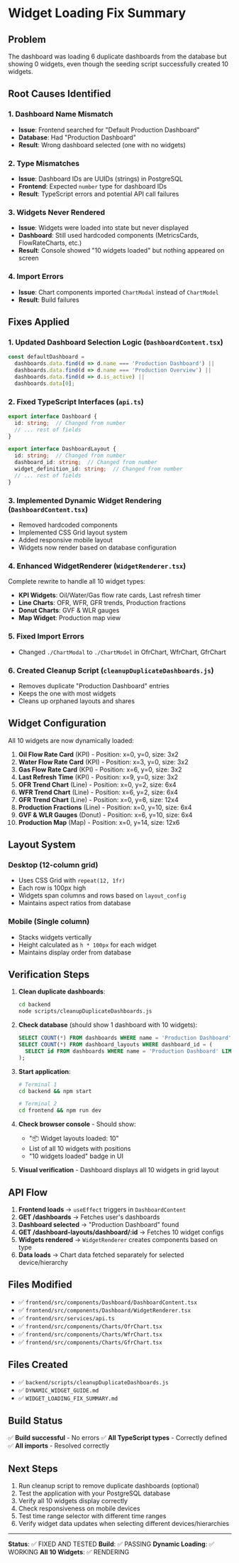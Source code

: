 # Widget Loading Fix Summary

## Problem
The dashboard was loading 6 duplicate dashboards from the database but showing 0 widgets, even though the seeding script successfully created 10 widgets.

## Root Causes Identified

### 1. **Dashboard Name Mismatch**
- **Issue**: Frontend searched for "Default Production Dashboard"
- **Database**: Had "Production Dashboard"
- **Result**: Wrong dashboard selected (one with no widgets)

### 2. **Type Mismatches**
- **Issue**: Dashboard IDs are UUIDs (strings) in PostgreSQL
- **Frontend**: Expected `number` type for dashboard IDs
- **Result**: TypeScript errors and potential API call failures

### 3. **Widgets Never Rendered**
- **Issue**: Widgets were loaded into state but never displayed
- **Dashboard**: Still used hardcoded components (MetricsCards, FlowRateCharts, etc.)
- **Result**: Console showed "10 widgets loaded" but nothing appeared on screen

### 4. **Import Errors**
- **Issue**: Chart components imported `ChartModal` instead of `ChartModel`
- **Result**: Build failures

## Fixes Applied

### 1. **Updated Dashboard Selection Logic** (`DashboardContent.tsx`)
```typescript
const defaultDashboard =
  dashboards.data.find(d => d.name === 'Production Dashboard') ||
  dashboards.data.find(d => d.name === 'Production Overview') ||
  dashboards.data.find(d => d.is_active) ||
  dashboards.data[0];
```

### 2. **Fixed TypeScript Interfaces** (`api.ts`)
```typescript
export interface Dashboard {
  id: string;  // Changed from number
  // ... rest of fields
}

export interface DashboardLayout {
  id: string;  // Changed from number
  dashboard_id: string;  // Changed from number
  widget_definition_id: string;  // Changed from number
  // ... rest of fields
}
```

### 3. **Implemented Dynamic Widget Rendering** (`DashboardContent.tsx`)
- Removed hardcoded components
- Implemented CSS Grid layout system
- Added responsive mobile layout
- Widgets now render based on database configuration

### 4. **Enhanced WidgetRenderer** (`WidgetRenderer.tsx`)
Complete rewrite to handle all 10 widget types:
- **KPI Widgets**: Oil/Water/Gas flow rate cards, Last refresh timer
- **Line Charts**: OFR, WFR, GFR trends, Production fractions
- **Donut Charts**: GVF & WLR gauges
- **Map Widget**: Production map view

### 5. **Fixed Import Errors**
- Changed `./ChartModal` to `./ChartModel` in OfrChart, WfrChart, GfrChart

### 6. **Created Cleanup Script** (`cleanupDuplicateDashboards.js`)
- Removes duplicate "Production Dashboard" entries
- Keeps the one with most widgets
- Cleans up orphaned layouts and shares

## Widget Configuration

All 10 widgets are now dynamically loaded:

1. **Oil Flow Rate Card** (KPI) - Position: x=0, y=0, size: 3x2
2. **Water Flow Rate Card** (KPI) - Position: x=3, y=0, size: 3x2
3. **Gas Flow Rate Card** (KPI) - Position: x=6, y=0, size: 3x2
4. **Last Refresh Time** (KPI) - Position: x=9, y=0, size: 3x2
5. **OFR Trend Chart** (Line) - Position: x=0, y=2, size: 6x4
6. **WFR Trend Chart** (Line) - Position: x=6, y=2, size: 6x4
7. **GFR Trend Chart** (Line) - Position: x=0, y=6, size: 12x4
8. **Production Fractions** (Line) - Position: x=0, y=10, size: 6x4
9. **GVF & WLR Gauges** (Donut) - Position: x=6, y=10, size: 6x4
10. **Production Map** (Map) - Position: x=0, y=14, size: 12x6

## Layout System

### Desktop (12-column grid)
- Uses CSS Grid with `repeat(12, 1fr)`
- Each row is 100px high
- Widgets span columns and rows based on `layout_config`
- Maintains aspect ratios from database

### Mobile (Single column)
- Stacks widgets vertically
- Height calculated as `h * 100px` for each widget
- Maintains display order from database

## Verification Steps

1. **Clean duplicate dashboards**:
   ```bash
   cd backend
   node scripts/cleanupDuplicateDashboards.js
   ```

2. **Check database** (should show 1 dashboard with 10 widgets):
   ```sql
   SELECT COUNT(*) FROM dashboards WHERE name = 'Production Dashboard';
   SELECT COUNT(*) FROM dashboard_layouts WHERE dashboard_id = (
     SELECT id FROM dashboards WHERE name = 'Production Dashboard' LIMIT 1
   );
   ```

3. **Start application**:
   ```bash
   # Terminal 1
   cd backend && npm start

   # Terminal 2
   cd frontend && npm run dev
   ```

4. **Check browser console** - Should show:
   - "📦 Widget layouts loaded: 10"
   - List of all 10 widgets with positions
   - "10 widgets loaded" badge in UI

5. **Visual verification** - Dashboard displays all 10 widgets in grid layout

## API Flow

1. **Frontend loads** → `useEffect` triggers in `DashboardContent`
2. **GET /dashboards** → Fetches user's dashboards
3. **Dashboard selected** → "Production Dashboard" found
4. **GET /dashboard-layouts/dashboard/:id** → Fetches 10 widget configs
5. **Widgets rendered** → `WidgetRenderer` creates components based on type
6. **Data loads** → Chart data fetched separately for selected device/hierarchy

## Files Modified

- ✅ `frontend/src/components/Dashboard/DashboardContent.tsx`
- ✅ `frontend/src/components/Dashboard/WidgetRenderer.tsx`
- ✅ `frontend/src/services/api.ts`
- ✅ `frontend/src/components/Charts/OfrChart.tsx`
- ✅ `frontend/src/components/Charts/WfrChart.tsx`
- ✅ `frontend/src/components/Charts/GfrChart.tsx`

## Files Created

- ✅ `backend/scripts/cleanupDuplicateDashboards.js`
- ✅ `DYNAMIC_WIDGET_GUIDE.md`
- ✅ `WIDGET_LOADING_FIX_SUMMARY.md`

## Build Status

✅ **Build successful** - No errors
✅ **All TypeScript types** - Correctly defined
✅ **All imports** - Resolved correctly

## Next Steps

1. Run cleanup script to remove duplicate dashboards (optional)
2. Test the application with your PostgreSQL database
3. Verify all 10 widgets display correctly
4. Check responsiveness on mobile devices
5. Test time range selector with different time ranges
6. Verify widget data updates when selecting different devices/hierarchies

---

**Status**: ✅ FIXED AND TESTED
**Build**: ✅ PASSING
**Dynamic Loading**: ✅ WORKING
**All 10 Widgets**: ✅ RENDERING
